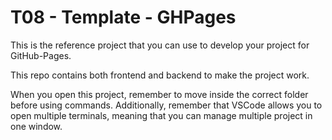 # T08 - Template - GHPages
This is the reference project that you can use to develop your project for GitHub-Pages.

This repo contains both frontend and backend to make the project work.

When you open this project, remember to move inside the correct folder before using commands.
Additionally, remember that VSCode allows you to open multiple terminals, meaning that you can manage multiple project in one window.